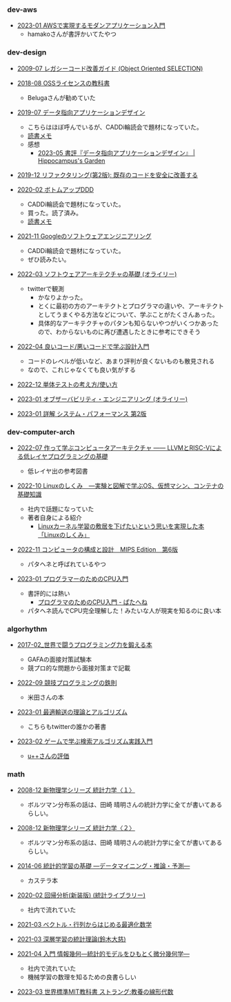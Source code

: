 
### dev-aws

- [2023-01 AWSで実現するモダンアプリケーション入門](https://www.amazon.co.jp/dp/4297133261)
  - hamakoさんが書評かいてたやつ

### dev-design

- [2009-07 レガシーコード改善ガイド (Object Oriented SELECTION)](https://www.amazon.co.jp/dp/4798116831/)

- [2018-08 OSSライセンスの教科書](https://www.amazon.co.jp/dp/4297100355)
  - Belugaさんが勧めていた

- [2019-07 データ指向アプリケーションデザイン](https://www.oreilly.co.jp/books/9784873118703/)
  - こちらはほぼ呼んでいるが、CADDi輪読会で題材になっていた。
  - [読書メモ](./2019-07-18_data-intensive-applications-design.md)
  - 感想
    - [2023-05 書評『データ指向アプリケーションデザイン』 | Hippocampus's Garden](https://hippocampus-garden.com/book_review_kleppmann/)

- [2019-12 リファクタリング(第2版): 既存のコードを安全に改善する](https://www.amazon.co.jp/dp/4274224546/)

- [2020-02 ボトムアップDDD](https://www.amazon.co.jp/dp/B082WXZVPC/)
  - CADDi輪読会で題材になっていた。
  - 買った。読了済み。
  - [読書メモ](./2020-02-13_bottom-up-ddd.md)

- [2021-11 Googleのソフトウェアエンジニアリング](https://www.oreilly.co.jp/books/9784873119656/)
  - CADDi輪読会で題材になっていた。
  - ぜひ読みたい。

- [2022-03 ソフトウェアアーキテクチャの基礎 (オライリー)](https://www.amazon.co.jp/dp/4873119820)
  - twitterで観測
    - かなりよかった。
    - とくに最初の方のアーキテクトとプログラマの違いや、アーキテクトとしてうまくやる方法などについて、学ぶことがたくさんあった。
    - 具体的なアーキテクチャのパタンも知らないやつがいくつかあったので、わからないものに再び遭遇したときに参考にできそう

- [2022-04 良いコード/悪いコードで学ぶ設計入門](https://www.amazon.co.jp/dp/4297127830)
  - コードのレベルが低いなど、あまり評判が良くないものも散見される
  - なので、これじゃなくても良い気がする

- [2022-12 単体テストの考え方/使い方](https://www.amazon.co.jp/dp/4839981728)

- [2023-01 オブザーバビリティ・エンジニアリング (オライリー)](https://www.amazon.co.jp/dp/4814400128)

- [2023-01 詳解 システム・パフォーマンス 第2版](https://www.oreilly.co.jp/books/9784814400072/)

### dev-computer-arch

- [2022-07 作って学ぶコンピュータアーキテクチャ —— LLVMとRISC-Vによる低レイヤプログラミングの基礎](https://www.amazon.co.jp/dp/4297129140)
  - 低レイヤ出の参考図書

- [2022-10 Linuxのしくみ　―実験と図解で学ぶOS、仮想マシン、コンテナの基礎知識](https://www.amazon.co.jp/dp/B0BG8J5QJ1)
  - 社内で話題になっていた
  - 著者自身による紹介
    - [Linuxカーネル学習の敷居を下げたいという思いを実現した本 「Linuxのしくみ」](https://speakerdeck.com/sat/linuxkaneruxue-xi-nofu-ju-woxia-getaitoiusi-iwoshi-xian-sitaben-linuxnosikumi)

- [2022-11 コンピュータの構成と設計　MIPS Edition　第6版](https://www.amazon.co.jp/dp/B0BLTQS81T)
  - パタヘネと呼ばれているやつ

- [2023-01 プログラマーのためのCPU入門](https://www.amazon.co.jp/dp/4908686165)
  - 書評的には熱い
    - [プログラマのためのCPU入門 - ぱたへね](https://natsutan.hatenablog.com/entry/2023/02/23/093741)
  - パタヘネ読んでCPU完全理解した！みたいな人が現実を知るのに良い本

### algorhythm

- [2017-02_世界で闘うプログラミング力を鍛える本](https://book.mynavi.jp/ec/products/detail/id=65354)
  - GAFAの面接対策試験本
  - 競プロ的な問題から面接対策まで記載

- [2022-09 競技プログラミングの鉄則](https://www.amazon.co.jp/dp/483997750X)
  - 米田さんの本

- [2023-01 最適輸送の理論とアルゴリズム](https://www.amazon.co.jp/dp/4065305144)
  - こちらもtwitterの誰かの著書

- [2023-02 ゲームで学ぶ検索アルゴリズム実践入門](https://www.amazon.co.jp/dp/4297133601)
  - [u++さんの評価](https://twitter.com/upura0/status/1632027942841913344)

### math

- [2008-12 新物理学シリーズ   統計力学〈１〉](https://www.kinokuniya.co.jp/f/dsg-01-9784563024376)
  - ボルツマン分布系の話は、田崎 晴明さんの統計力学に全てが書いてあるらしい。
- [2008-12 新物理学シリーズ   統計力学〈２〉](https://www.kinokuniya.co.jp/f/dsg-01-9784563024383)
  - ボルツマン分布系の話は、田崎 晴明さんの統計力学に全てが書いてあるらしい。

- [2014-06 統計的学習の基礎 ―データマイニング・推論・予測―](https://www.amazon.co.jp/dp/432012362X)
  - カステラ本

- [2020-02 回帰分析(新装版) (統計ライブラリー)](https://www.amazon.co.jp/dp/4254122462/)
  - 社内で流れていた

- [2021-03 ベクトル・行列からはじめる最適化数学](https://www.amazon.co.jp/dp/4065161967)

- [2021-03 深層学習の統計理論(鈴木大慈)](https://www.jstage.jst.go.jp/article/jjssj/50/2/50_229/_pdf)

- [2021-04 入門 情報幾何―統計的モデルをひもとく微分幾何学― ](https://www.kyoritsu-pub.co.jp/bookdetail/9784320114456)
  - 社内で流れていた
  - 機械学習の数理を知るための良書らしい

- [2023-03 世界標準MIT教科書 ストラング:教養の線形代数](https://www.amazon.co.jp/dp/4764906457)

